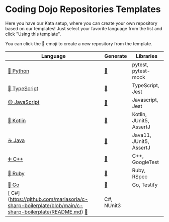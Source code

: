 # Coding Dojo Repositories Templates

Here you have our Kata setup, where you can create your own repository based on our templates! Just select your favorite language from the list and click "Using this template".

You can click the 🚀 emoji to create a new repository from the template.

| Language | Generate | Libraries |
| --- | --- | --- |
| [🐍 Python](https://github.com/lean-mind/python-boilerplate) | [🚀](https://github.com/lean-mind/python-boilerplate/generate) | pytest, pytest-mock |
| [🔵 TypeScript](https://github.com/lean-mind/typescript-boilerplate) | [🚀](https://github.com/lean-mind/typescript-boilerplate/generate) | TypeScript, Jest |
| [🟡 JavaScript](https://github.com/lean-mind/javascript-katas-template) | [🚀](https://github.com/lean-mind/javascript-katas-template/generate) | Javascript, Jest |
| [🧩 Kotlin](https://github.com/lean-mind/kotlin-katas-template) | [🚀](https://github.com/lean-mind/kotlin-katas-template/generate) | Kotlin, JUnit5, AssertJ |
| [☕ Java](https://github.com/lean-mind/java-katas-template) | [🚀](https://github.com/lean-mind/java-katas-template/generate) | Java11, JUnit5, AssertJ |
| [➕ C++](https://github.com/lean-mind/cpp-katas-template) | [🚀](https://github.com/lean-mind/cpp-katas-template/generate) | C++, GoogleTest |
| [💎 Ruby](https://github.com/lean-mind/ruby-katas-template) | [🚀](https://github.com/lean-mind/ruby-katas-template/generate) | Ruby, RSpec |
| [🐹 Go](https://github.com/lean-mind/go-katas-template) | [🚀](https://github.com/lean-mind/go-katas-template/generate) | Go, Testify |
| [ C#] (https://github.com/mariasoria/c-sharp-boilerplate/blob/main/c-sharp-boilerplate/README.md) [🚀](https://github.com/mariasoria/c-sharp-boilerplate/generate) | C#, NUnit3 |
